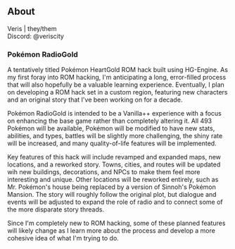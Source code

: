 ## About
Veris | they/them  
Discord: @veriscity  
  
### Pokémon RadioGold
A tentatively titled Pokémon HeartGold ROM hack built using HG-Engine. As my first foray into ROM hacking, I'm anticipating a long, error-filled process that will also hopefully be a valuable learning experience. Eventually, I plan on developing a ROM hack set in a custom region, featuring new characters and an original story that I've been working on for a decade.  

Pokémon RadioGold is intended to be a Vanilla++ experience with a focus on enhancing the base game rather than completely altering it. All 493 Pokémon will be available, Pokémon will be modified to have new stats, abilities, and types, battles will be slightly more challenging, the shiny rate will be increased, and many quality-of-life features will be implemented.

Key features of this hack will include revamped and expanded maps, new locations, and a reworked story. Towns, cities, and routes will be updated wih new buildings, decorations, and NPCs to make them feel more interesting and unique. Other locations will be reworked entirely, such as Mr. Pokémon's house being replaced by a version of Sinnoh's Pokémon Mansion. The story will roughly follow the original plot, but dialogue and events will be adjusted to expand the role of radio and to connect some of the more disparate story threads. 

Since I'm completely new to ROM hacking, some of these planned features will likely change as I learn more about the process and develop a more cohesive idea of what I'm trying to do. 



<!--
**veriscity/veriscity** is a ✨ _special_ ✨ repository because its `README.md` (this file) appears on your GitHub profile.

Here are some ideas to get you started:

- 🔭 I’m currently working on ...
- 🌱 I’m currently learning ...
- 👯 I’m looking to collaborate on ...
- 🤔 I’m looking for help with ...
- 💬 Ask me about ...
- 📫 How to reach me: ...
- 😄 Pronouns: ...
- ⚡ Fun fact: ...
-->
